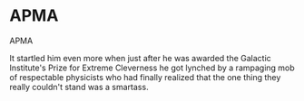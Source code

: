 # APMA
APMA

It startled him even more when just after he was awarded the Galactic Institute's Prize for Extreme Cleverness he got lynched by a rampaging mob of respectable physicists who had finally realized that the one thing they really couldn't stand was a smartass.
